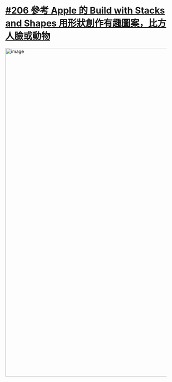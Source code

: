 
# [#206 參考 Apple 的 Build with Stacks and Shapes 用形狀創作有趣圖案，比方人臉或動物](https://medium.com/彼得潘的試煉-勇者的-100-道-swift-ios-app-謎題/206-參考-apple-的-build-with-stacks-and-shapes-用形狀創作自畫像-self-portrait-b4d4a8eef55e)

<img width="1536" height="1024" alt="image" src="https://github.com/user-attachments/assets/b5b16d2b-55d5-4d90-84f3-3a4ec327688b" />

